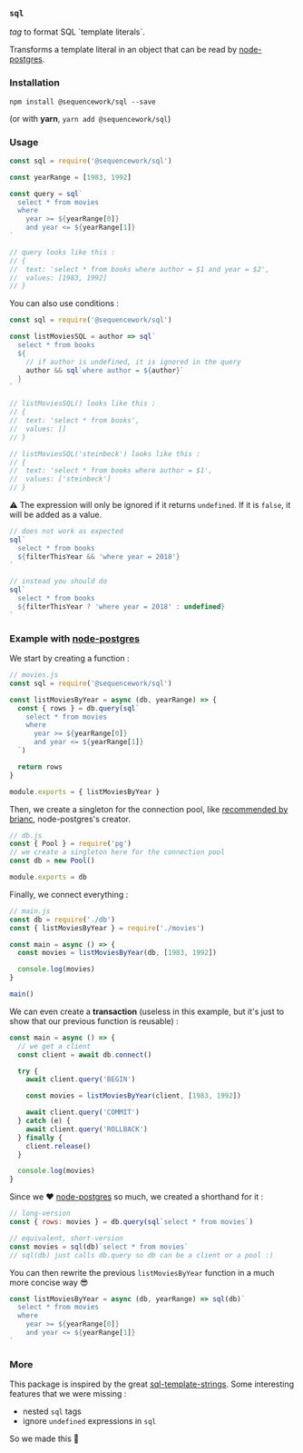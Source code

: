 ### `sql`

_tag_ to format SQL \`template literals\`.

Transforms a template literal in an object that can be read by [node-postgres](https://github.com/brianc/node-postgres).

### Installation

```
npm install @sequencework/sql --save
```

(or with **yarn**, `yarn add @sequencework/sql`)

### Usage

```js
const sql = require('@sequencework/sql')

const yearRange = [1983, 1992]

const query = sql`
  select * from movies
  where 
    year >= ${yearRange[0]} 
    and year <= ${yearRange[1]}
`

// query looks like this :
// {
//  text: 'select * from books where author = $1 and year = $2',
//  values: [1983, 1992]
// }
```

You can also use conditions :

```js
const sql = require('@sequencework/sql')

const listMoviesSQL = author => sql`
  select * from books
  ${
    // if author is undefined, it is ignored in the query
    author && sql`where author = ${author}`
  }
`

// listMoviesSQL() looks like this :
// {
//  text: 'select * from books',
//  values: []
// }

// listMoviesSQL('steinbeck') looks like this :
// {
//  text: 'select * from books where author = $1',
//  values: ['steinbeck']
// }
```

⚠️ The expression will only be ignored if it returns `undefined`. If it is `false`, it will be added as a value.

```js
// does not work as expected
sql`
  select * from books 
  ${filterThisYear && 'where year = 2018'}
`

// instead you should do
sql`
  select * from books
  ${filterThisYear ? 'where year = 2018' : undefined}
`
```

### Example with [node-postgres](https://github.com/brianc/node-postgres)

We start by creating a function :

```js
// movies.js
const sql = require('@sequencework/sql')

const listMoviesByYear = async (db, yearRange) => {
  const { rows } = db.query(sql`
    select * from movies
    where 
      year >= ${yearRange[0]} 
      and year <= ${yearRange[1]}
  `)

  return rows
}

module.exports = { listMoviesByYear }
```

Then, we create a singleton for the connection pool, like [recommended by brianc](https://node-postgres.com/guides/project-structure), node-postgres's creator.

```js
// db.js
const { Pool } = require('pg')
// we create a singleton here for the connection pool
const db = new Pool()

module.exports = db
```

Finally, we connect everything :

```js
// main.js
const db = require('./db')
const { listMoviesByYear } = require('./movies')

const main = async () => {
  const movies = listMoviesByYear(db, [1983, 1992])

  console.log(movies)
}

main()
```

We can even create a **transaction** (useless in this example, but it's just to show that our previous function is reusable) :

```js
const main = async () => {
  // we get a client
  const client = await db.connect()

  try {
    await client.query('BEGIN')

    const movies = listMoviesByYear(client, [1983, 1992])

    await client.query('COMMIT')
  } catch (e) {
    await client.query('ROLLBACK')
  } finally {
    client.release()
  }

  console.log(movies)
}
```

Since we ❤️ [node-postgres](https://github.com/brianc/node-postgres) so much, we created a shorthand for it :

```js
// long-version
const { rows: movies } = db.query(sql`select * from movies`)

// equivalent, short-version
const movies = sql(db)`select * from movies`
// sql(db) just calls db.query so db can be a client or a pool :)
```

You can then rewrite the previous `listMoviesByYear` function in a much more concise way 😎

```js
const listMoviesByYear = async (db, yearRange) => sql(db)`
  select * from movies
  where 
    year >= ${yearRange[0]} 
    and year <= ${yearRange[1]}
`
```

### More

This package is inspired by the great [sql-template-strings](https://github.com/felixfbecker/node-sql-template-strings). Some interesting features that we were missing :

- nested `sql` tags
- ignore `undefined` expressions in `sql`

So we made this 🙂
